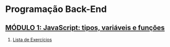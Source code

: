 # Programação Back-End

## [MÓDULO 1: JavaScript: tipos, variáveis e funções](https://github.com/JoaoPauloPereirax/back-end-desenvolvimento-2024)

1. [Lista de Exercícios](https://github.com/ProfJoaoPaulox/IntroducaoAoJavaScript/tree/main/03ListaDeExercicios)


